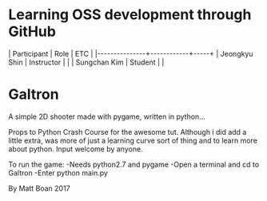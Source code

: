 # Learning OSS development through GitHub

| Participant   | Role       | ETC |
|---------------+------------+-----+
| Jeongkyu Shin | Instructor |     |
| Sungchan Kim | Student |     |

# Galtron
A simple 2D shooter made with pygame, written in python...

Props to Python Crash Course for the awesome tut. Although i did add a little extra, was more of just a learning curve sort of thing and to learn more about python. Input welcome by anyone.

To run the game:
	-Needs python2.7 and pygame
	-Open a terminal and cd to Galtron
	-Enter python main.py

By Matt Boan 2017
  
